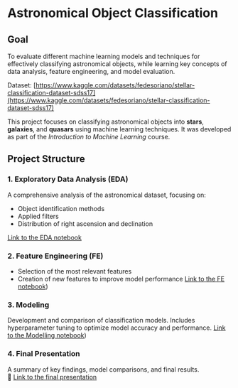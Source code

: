 # Astronomical Object Classification
## Goal
To evaluate different machine learning models and techniques for effectively classifying astronomical objects, while learning key concepts of data analysis, feature engineering, and model evaluation.

Dataset: [https://www.kaggle.com/datasets/fedesoriano/stellar-classification-dataset-sdss17](https://www.kaggle.com/datasets/fedesoriano/stellar-classification-dataset-sdss17)

This project focuses on classifying astronomical objects into **stars**, **galaxies**, and **quasars** using machine learning techniques. It was developed as part of the *Introduction to Machine Learning* course.

## Project Structure

### 1. Exploratory Data Analysis (EDA)
A comprehensive analysis of the astronomical dataset, focusing on:
- Object identification methods  
- Applied filters  
- Distribution of right ascension and declination  

[Link to the EDA notebook](EDA/budowa_krok_1_4_.ipynb)

### 2. Feature Engineering (FE)
- Selection of the most relevant features  
- Creation of new features to improve model performance
[Link to the FE notebook]([InzynieriaCech/budowa_krok_2_4_.ipynb))

### 3. Modeling
Development and comparison of classification models. Includes hyperparameter tuning to optimize model accuracy and performance.
[Link to the Modelling notebook]([ModelowanieIWalidacja/budowa_krok_3_4.ipynb))

### 4. Final Presentation
A summary of key findings, model comparisons, and final results.  
🎯 [Link to the final presentation](prezentacja_.wyników_.pptx)
